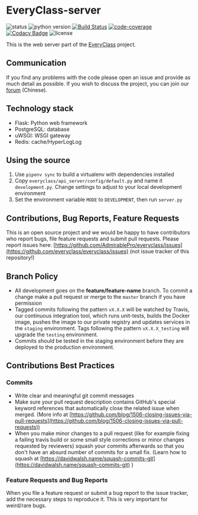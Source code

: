 # EveryClass-server

![status](https://img.shields.io/badge/status-maintaining-green.svg)
![python version](https://img.shields.io/badge/python-3.7-blue.svg)
[![Build Status](https://travis-ci.org/everyclass/everyclass-server.svg?branch=develop)](https://travis-ci.org/everyclass/everyclass-server)
[![code-coverage](https://codecov.io/gh/everyclass/everyclass-server/branch/master/graph/badge.svg)](https://codecov.io/gh/everyclass/everyclass-server)
[![Codacy Badge](https://api.codacy.com/project/badge/Grade/8a7163a6848c48c590bbd5e2f5fdc228)](https://www.codacy.com/app/fr0der1c/everyclass-server?utm_source=github.com&amp;utm_medium=referral&amp;utm_content=everyclass/everyclass-server&amp;utm_campaign=Badge_Grade)
![license](https://img.shields.io/badge/license-MPL_2.0-orange.svg)

This is the web server part of the [EveryClass](https://github.com/everyclass/everyclass) project.

## Communication

If you find any problems with the code please open an issue and provide as much detail as possible.
If you wish to discuss the project, you can join our [forum](https://base.admirable.pro/c/everyclass) (Chinese).

## Technology stack

- Flask: Python web framework
- PostgreSQL: database
- uWSGI: WSGI gateway
- Redis: cache/HyperLogLog

## Using the source

1. Use ``pipenv sync`` to build a virtualenv with dependencies installed
2. Copy `everyclass/api_server/config/default.py` and name it `development.py`. Change settings to adjust to your local development environment
3. Set the environment variable `MODE` to `DEVELOPMENT`, then run `server.py`

## Contributions, Bug Reports, Feature Requests

This is an open source project and we would be happy to have contributors who report bugs, file feature requests and submit pull requests. Please report issues here: [https://github.com/AdmirablePro/everyclass/issues](https://github.com/everyclass/everyclass/issues) (not issue tracker of this repository!)

## Branch Policy

- All development goes on the **feature/feature-name** branch. To commit a change make a pull request or merge to the `master` branch if you have permission
- Tagged commits following the pattern `vX.X.X` will be watched by Travis, our continuous integration tool, which runs unit-tests, builds the Docker image, pushes the image to our private registry and updates services in the `staging` environment. Tags following the pattern `vX.X.X_testing` will upgrade the `testing` environment.
- Commits should be tested in the staging environment before they are deployed to the production environment.

## Contributions Best Practices
### Commits

- Write clear and meaningful git commit messages
- Make sure your pull request description contains GitHub's special keyword references that automatically close the related issue when merged. (More info at  [https://github.com/blog/1506-closing-issues-via-pull-requests](https://github.com/blog/1506-closing-issues-via-pull-requests))
- When you make minor changes to a pull request (like for example fixing a failing travis build or some small style corrections or minor changes requested by reviewers) squash your commits afterwards so that you don't have an absurd number of commits for a small fix. (Learn how to squash at [https://davidwalsh.name/squash-commits-git](https://davidwalsh.name/squash-commits-git) )

### Feature Requests and Bug Reports

When you file a feature request or submit a bug report to the issue tracker, add the necessary steps to reproduce it. This is very important for weird/rare bugs.
